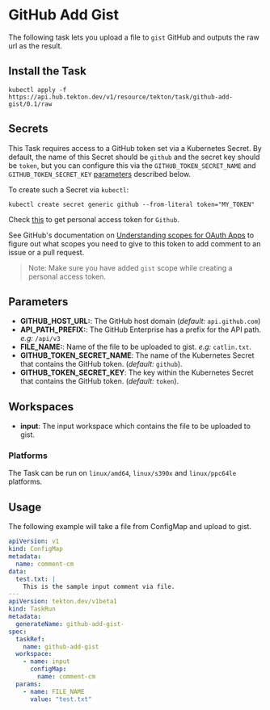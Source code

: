 # GitHub Add Gist

The following task lets you upload a file to `gist` GitHub
and outputs the raw url as the result.

## Install the Task

```
kubectl apply -f https://api.hub.tekton.dev/v1/resource/tekton/task/github-add-gist/0.1/raw
```

## Secrets

This Task requires access to a GitHub token set via a Kubernetes Secret. By default, the name of this Secret should be `github` and the secret key should be `token`, but you can configure this via the `GITHUB_TOKEN_SECRET_NAME` and `GITHUB_TOKEN_SECRET_KEY` [parameters](#parameters) described below.

To create such a Secret via `kubectl`:

```
kubectl create secret generic github --from-literal token="MY_TOKEN"
```

Check [this](https://help.github.com/en/github/authenticating-to-github/creating-a-personal-access-token-for-the-command-line) to get personal access token for `Github`.

See GitHub's documentation on [Understanding scopes for OAuth Apps](https://developer.github.com/apps/building-oauth-apps/understanding-scopes-for-oauth-apps/) to figure out what scopes you need to give to this token to add comment to an issue or a pull request.

> Note: Make sure you have added `gist` scope while creating a personal access token.

## Parameters

- **GITHUB_HOST_URL:**: The GitHub host domain (_default:_ `api.github.com`)
- **API_PATH_PREFIX:**: The GitHub Enterprise has a prefix for the API path. _e.g:_ `/api/v3`
- **FILE_NAME:**: Name of the file to be uploaded to gist. _e.g:_ `catlin.txt`.
- **GITHUB_TOKEN_SECRET_NAME**: The name of the Kubernetes Secret that
  contains the GitHub token. (_default:_ `github`).
- **GITHUB_TOKEN_SECRET_KEY**: The key within the Kubernetes Secret that contains the GitHub token. (_default:_ `token`).


## Workspaces

- **input**: The input workspace which contains the file to be uploaded to gist.

### Platforms

The Task can be run on `linux/amd64`, `linux/s390x` and `linux/ppc64le` platforms.

## Usage

The following example will take a file from ConfigMap and
upload to gist.

```yaml
apiVersion: v1
kind: ConfigMap
metadata:
  name: comment-cm
data:
  test.txt: |
    This is the sample input comment via file.
---
apiVersion: tekton.dev/v1beta1
kind: TaskRun
metadata:
  generateName: github-add-gist-
spec:
  taskRef:
    name: github-add-gist
  workspace:
    - name: input
      configMap:
        name: comment-cm
  params:
    - name: FILE_NAME
      value: "test.txt"
```
